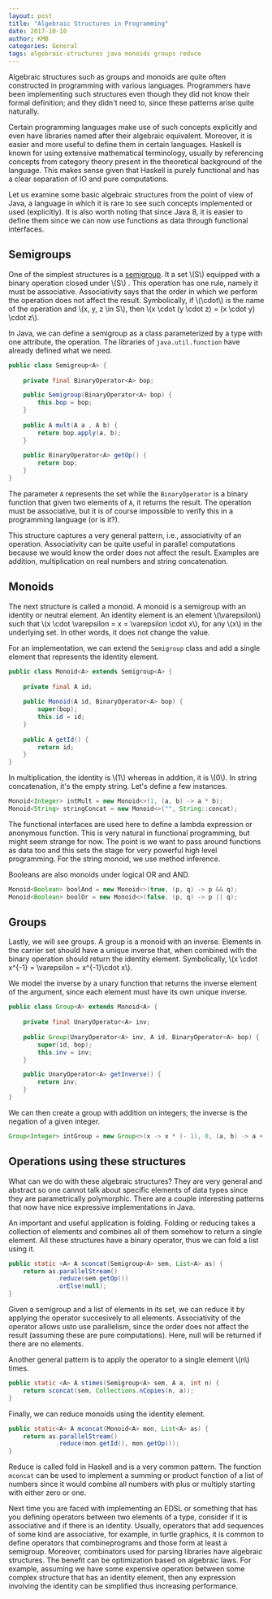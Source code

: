```yaml
---
layout: post
title: "Algebraic Structures in Programming"
date: 2017-10-10
author: KMB
categories: General
tags: algebraic-structures java monoids groups reduce
---
```


Algebraic structures such as groups and monoids are quite often constructed in programming with various languages. Programmers have been implementing such structures even though they did not know their formal definition; and they didn't need to, since these patterns arise quite naturally.

Certain programming languages make use of such concepts explicitly and even have libraries named after their algebraic equivalent. Moreover, it is easier and more useful to define them in certain  languages. Haskell is known for using extensive mathematical terminology, usually by referencing concepts from category theory present in the theoretical background of the language. This makes sense given that Haskell is purely functional and has a clear separation of IO and pure computations.

Let us examine some basic algebraic structures from the point of view of Java, a language in which it is rare to see such concepts implemented or used (explicitly). It is also worth noting that since Java 8, it is easier to define them since we can now use functions as data through functional interfaces.

## Semigroups ##

One of the simplest structures is a [semigroup](https://en.wikipedia.org/wiki/Semigroup). It a set \\(S\\) equipped with a binary operation closed under \\(S\\) . This operation has one rule, namely it must be associative. Associativity says that the order in which we perform the operation does not affect the result. Symbolically, if \\(\cdot\\) is the name of the operation and \\(x, y, z \in S\\), then \\(x \cdot (y \cdot z) = (x \cdot y) \cdot z\\).

In Java, we can define a semigroup as a class parameterized by a type with one attribute, the operation. The libraries of `java.util.function` have already defined what we need.

```java
public class Semigroup<A> {
    
    private final BinaryOperator<A> bop; 

    public Semigroup(BinaryOperator<A> bop) {
        this.bop = bop;
    }
    
    public A mult(A a , A b) {
        return bop.apply(a, b);
    }
    
    public BinaryOperator<A> getOp() {
        return bop;
    }
}
```

The parameter `A` represents the set while the `BinaryOperator` is a binary function that given two elements of `A`, it returns the result. The operation must be associative, but it is of course impossible to verify this in a programming language (or is it?).

This structure captures a very general pattern, i.e., associativity of an operation. Associativity can be quite useful in parallel computations because we would know the order does not affect the result. Examples are addition, multiplication on real numbers and string concatenation.

## Monoids ##

The next structure is called a monoid. A monoid is a semigroup with an identity or neutral element. An identity element is an element \\(\varepsilon\\) such that \\(x \cdot \varepsilon = x = \varepsilon \cdot x\\), for any \\(x\\) in the underlying set. In other words, it does not change the value.

For an implementation, we can extend the `Semigroup` class and add a single element that represents the identity element.

```java
public class Monoid<A> extends Semigroup<A> {
    
    private final A id;
    
    public Monoid(A id, BinaryOperator<A> bop) {
        super(bop);
        this.id = id;
    }
    
    public A getId() {
        return id;
    }
}
```

In multiplication, the identity is \\(1\\) whereas in addition, it is \\(0\\). In string concatenation, it's the empty string. Let's define a few instances.

```java
Monoid<Integer> intMult = new Monoid<>(1, (a, b) -> a * b);
Monoid<String> stringConcat = new Monoid<>("", String::concat);
```

The functional interfaces are used here to define a lambda expression or anonymous function. This is very natural in functional programming, but might seem strange for now. The point is we want to pass around functions as data too and this sets the stage for very powerful high level programming. For the string monoid, we use method inference.

Booleans are also monoids under logical OR and AND.

```java
Monoid<Boolean> boolAnd = new Monoid<>(true, (p, q) -> p && q);
Monoid<Boolean> boolOr = new Monoid<>(false, (p, q) -> p || q);
```

## Groups ##

Lastly, we will see groups. A group is a monoid with an inverse. Elements in the carrier set should have a unique inverse that, when combined with the binary operation should return the identity element. Symbolically, \\(x \cdot x^{-1} = \varepsilon = x^{-1}\cdot x\\).

We model the inverse by a unary function that returns the inverse element of the argument, since each element must have its own unique inverse.

```java
public class Group<A> extends Monoid<A> {
    
    private final UnaryOperator<A> inv;
    
    public Group(UnaryOperator<A> inv, A id, BinaryOperator<A> bop) {
        super(id, bop);
        this.inv = inv;
    }

    public UnaryOperator<A> getInverse() {
        return inv;
    }
}
```

We can then create a group with addition on integers; the inverse is the negation of a given integer.

```java
Group<Integer> intGroup = new Group<>(x -> x * (- 1), 0, (a, b) -> a + b);
```

## Operations using these structures

What can we do with these algebraic structures? They are very general and abstract so one cannot talk about specific elements of data types since they are parametrically polymorphic. There are a couple interesting patterns that now have nice expressive implementations in Java.

An important and useful application is folding. Folding or reducing takes a collection of elements and combines all of them somehow to return a single element. All these structures have a binary operator, thus we can fold a list using it.

```java
public static <A> A sconcat(Semigroup<A> sem, List<A> as) {
    return as.parallelStream()
             .reduce(sem.getOp())
             .orElse(null);        
}
```

Given a semigroup and a list of elements in its set, we can reduce it by applying the operator succesively to all elements. Associativity of the operator allows usto use parallelism, since the order does not affect the result (assuming these are pure computations). Here, null will be returned if there are no elements.

Another general pattern is to apply the operator to a single element \\(n\\) times.

```java
public static <A> A stimes(Semigroup<A> sem, A a, int n) {
    return sconcat(sem, Collections.nCopies(n, a));
}
```

Finally, we can reduce monoids using the identity element.

```java
public static<A> A mconcat(Monoid<A> mon, List<A> as) {
    return as.parallelStream()
             .reduce(mon.getId(), mon.getOp());
}
```

Reduce is called fold in Haskell and is a very common pattern. The function `mconcat` can be used to implement a summing or product function of a list of numbers since it would combine all numbers with plus or multiply starting with either zero or one.

Next time you are faced with implementing an EDSL or something that has you defining operators between two elements of a type, consider if it is associative and if there is an identity. Usually, operators that add sequences of some kind are associative, for example, in turtle graphics, it is common to define operators that combineprograms and those form at least a semigroup. Moreover, combinators used for parsing libraries have algebraic structures. The benefit can be optimization based on algebraic laws. For example, assuming we have some expensive operation between some complex structure that has an identity element, then any expression involving the identity can be simplified thus increasing performance.
